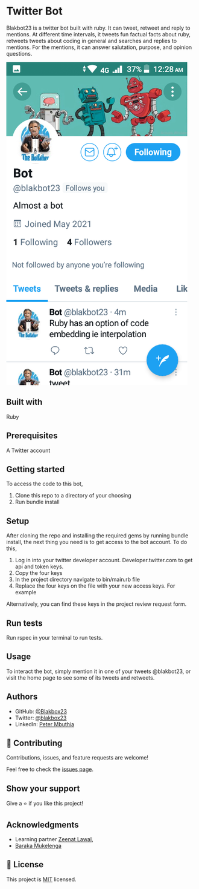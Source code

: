 # Twitter Bot
Blakbot23 is a twitter bot built with ruby. It can tweet, retweet and reply to mentions. At different time intervals, it tweets fun factual facts about ruby, retweets tweets about coding in general and searches and replies to mentions. For the mentions, it can answer salutation, purpose, and opinion questions.

![screenshot](./assets/twitter-mobi.png)

## Built with
Ruby

## Prerequisites
A Twitter account

## Getting started
To access the code to this bot,
1. Clone this repo to a directory of your choosing
2. Run bundle install

## Setup
After cloning the repo and installing the required gems by running bundle install, the next thing you need is to get access to the bot account. To do this, 
1. Log in into your twitter developer account. Developer.twitter.com to get api and token keys.
2. Copy the four keys 
3. In the project directory navigate to bin/main.rb file
4. Replace the four keys on the file with your new access keys. For example

Alternatively, you can find these keys in the project review request form.

## Run tests
Run rspec in your terminal to run tests.

## Usage
To interact the bot, simply mention it in one of your tweets @blakbot23, or visit the home page to see some of its tweets and retweets.

## Authors
- GitHub: [@Blakbox23](https://github.com/blakbox23)
- Twitter: [@blakbox23](https://twitter.com/blakbox23)
- LinkedIn: [Peter Mbuthia](https://www.linkedin.com/in/peter-mbuthia-b15791182/)

## 🤝 Contributing

Contributions, issues, and feature requests are welcome!

Feel free to check the [issues page](https://github.com/blakbox23/capstone/issues/2).

## Show your support

Give a ⭐️ if you like this project!

## Acknowledgments

- Learning partner [Zeenat Lawal](https://github.com/ZeenatLawal), 
- [Baraka Mukelenga](https://github.com/barackm)



## 📝 License

This project is [MIT](https://github.com/git/git-scm.com/blob/master/MIT-LICENSE.txt) licensed.
